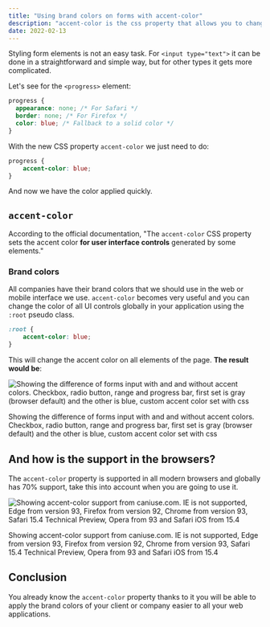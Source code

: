 ```yaml
---
title: "Using brand colors on forms with accent-color"
description: "accent-color is the css property that allows you to change the color of form fields on your Web sites."
date: 2022-02-13
---
```



Styling form elements is not an easy task. For `<input type="text">` it can be done in a straightforward and simple way, but for other types it gets more complicated.

Let's see for the `<progress>` element:

```css
progress {
  appearance: none; /* For Safari */
  border: none; /* For Firefox */
  color: blue; /* Fallback to a solid color */
}

```

With the new CSS property `accent-color` we just need to do:

```css
progress {
	accent-color: blue;
}
```

And now we have the color applied quickly.

## `accent-color`

According to the official documentation, "The `accent-color` CSS property sets the accent color **for user interface controls** generated by some elements."

### Brand colors

All companies have their brand colors that we should use in the web or mobile interface we use. `accent-color` becomes very useful and you can change the color of all UI controls globally in your application using the `:root` pseudo class.

```css
:root {
	accent-color: blue;
}
```

This will change the accent color on all elements of the page. **The result would be**:

![Showing the difference of forms input with and and without accent colors. Checkbox, radio button, range and progress bar, first set is gray (browser default) and the other is blue, custom accent color set with css](https://res.cloudinary.com/fmontes/image/upload/v1644776084/fmontes.com/using-brand-colors-on-forms-with-accent-color/accent-color.png)

Showing the difference of forms input with and and without accent colors. Checkbox, radio button, range and progress bar, first set is gray (browser default) and the other is blue, custom accent color set with css

## And how is the support in the browsers?

The `accent-color` property is supported in all modern browsers and globally has 70% support, take this into account when you are going to use it.

![Showing accent-color support from caniuse.com. IE is not supported, Edge from version 93, Firefox from version 92, Chrome from version 93, Safari 15.4 Technical Preview, Opera from 93 and Safari iOS from 15.4](https://res.cloudinary.com/fmontes/image/upload/v1644776263/fmontes.com/using-brand-colors-on-forms-with-accent-color/accent-color-support.png)

Showing accent-color support from caniuse.com. IE is not supported, Edge from version 93, Firefox from version 92, Chrome from version 93, Safari 15.4 Technical Preview, Opera from 93 and Safari iOS from 15.4

## Conclusion

You already know the `accent-color` property thanks to it you will be able to apply the brand colors of your client or company easier to all your web applications.